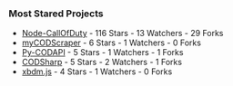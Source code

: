 ### Most Stared Projects
<!-- most_stars starts -->
* [Node-CallOfDuty](https://github.com/Lierrmm/Node-CallOfDuty) - 116 Stars - 13 Watchers - 29 Forks
* [myCODScraper](https://github.com/Lierrmm/myCODScraper) - 6 Stars - 1 Watchers - 0 Forks
* [Py-CODAPI](https://github.com/Lierrmm/Py-CODAPI) - 5 Stars - 1 Watchers - 1 Forks
* [CODSharp](https://github.com/Lierrmm/CODSharp) - 5 Stars - 2 Watchers - 1 Forks
* [xbdm.js](https://github.com/Lierrmm/xbdm.js) - 4 Stars - 1 Watchers - 0 Forks
<!-- most_stars ends -->
